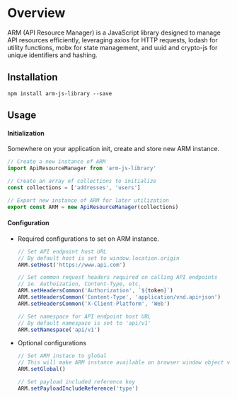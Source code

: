 # Overview

ARM (API Resource Manager) is a JavaScript library designed to manage API resources efficiently, leveraging axios for HTTP requests, lodash for utility functions, mobx for state management, and uuid and crypto-js for unique identifiers and hashing.

## Installation
```
npm install arm-js-library --save
```
## Usage

#### Initialization

Somewhere on your application init, create and store new ARM instance.
```javascript
// Create a new instance of ARM
import ApiResourceManager from 'arm-js-library'

// Create an array of collections to initialize
const collections = ['addresses', 'users']

// Export new instance of ARM for later utilization
export const ARM = new ApiResourceManager(collections)
```

#### Configuration

* Required configurations to set on ARM instance.
    ```javascript
    // Set API endpoint host URL
    // By default host is set to window.location.origin
    ARM.setHost('https://www.api.com')

    // Set common request headers required on calling API endpoints
    // ie. Authoization, Content-Type, etc.
    ARM.setHeadersCommon('Authorization', `${token}`)
    ARM.setHeadersCommon('Content-Type', 'application/vnd.api+json')
    ARM.setHeadersCommon('X-Client-Platform', 'Web')

    // Set namespace for API endpoint host URL
    // By default namespace is set to 'api/v1'
    ARM.setNamespace('api/v1')
    ```

* Optional configurations
    ```javascript
    // Set ARM instace to global
    // This will make ARM instance available on browser window object via window.ARM
    ARM.setGlobal()

    // Set payload included reference key
    ARM.setPayloadIncludeReference('type')
